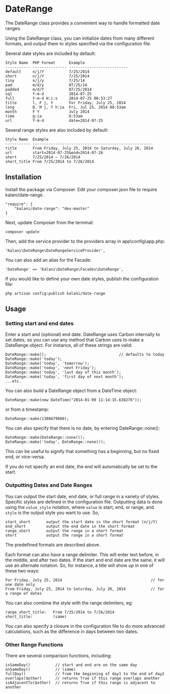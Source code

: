 DateRange
==========

The DateRange class provides a convenient way to handle formatted date ranges. 

Using the DateRange class, you can initialize dates from many different formats, and output them to styles specified via the configuration file.

Several date styles are included by default:

    Style Name  PHP Format      Example
    ----------- --------------- --------------------------
    default     n/j/Y           7/25/2014
    short       n/j/Y           7/25/2014
    tiny        n/j/y           7/25/14
    pad         m/d/y           07/25/14
    padded      m/d/Y           07/25/2014
    sql         Y-m-d           2014-07-25
    full        Y-m-d H:i:s     2014-07-25 08:53:27
    title       l, F j, Y       For Friday, July 25, 2014
    long        D, M j, Y h:ia  Fri, Jul 25, 2014 08:53am
    month       F Y             July 2014
    time        g:ia            8:53am
    url         Y-m-d           date=2014-07-25

Several range styles are also included by default:

    Style Name  Example
    ----------- -----------------------------------------------------
    title       From Friday, July 25, 2014 to Saturday, July 26, 2014
    url         start=2014-07-25&end=2014-07-26
    short       7/25/2014 – 7/26/2014
    short_title From 7/25/2014 to 7/26/2014



Installation
------------

Install the package via Composer. Edit your composer.json file to require kalani/date-range.

    "require": {
        "kalani/date-range": "dev-master"
    }

Next, update Composer from the terminal:

    composer update

Then, add the service provider to the providers array in app\config\app.php:

    'Kalani\DateRange\DateRangeServiceProvider',

You can also add an alias for the Facade:

    'DateRange' => 'Kalani\DateRange\Facades\DateRange',

If you would like to define your own date styles, publish the configuration file:

    php artisan config:publish kalani/date-range


Usage
--------

### Setting start and end dates

Enter a start and (optional) end date. DateRange uses Carbon internally to set dates, so you can use any method that Carbon uses to make a DateRange object. For instance, all of these strings are valid:

    DateRange::make();                                // defaults to today
    DateRange::make('today');
    DateRange::make('today', 'tomorrow');
    DateRange::make('today', 'next Friday');
    DateRange::make('today', 'last day of this month');
    DateRange::make('today', 'first day of next month');
    ...etc.

You can also build a DateRange object from a DateTime object:

    DateRange::make(new DateTime("2014-01-09 11:14:15.638276"));

or from a timestamp:

    DateRange::make(1388679600);

You can also specify that there is no date, by entering DateRange::none():

    DateRange::make(DateRange::none());
    DateRange::make('today', DateRange::none());

This can be useful to signify that something has a beginning, but no fixed end, or vice-versa.

If you do not specify an end date, the end will automatically be set to the start.


### Outputting Dates and Date Ranges

You can output the start date, end date, or full range in a variety of styles. Specific styles are defined in the configuration file. Outputting data is done using the `value_style` notation, where `value` is start, end, or range, and `style` is the output style you want to use. So,

    start_short       output the start date in the short format (n/j/Y)
    end_short         output the end date in the short format
    range_short       output the range in a short format
    short             output the range in a short format

The predefined formats are described above.

Each format can also have a range delimiter. This will enter text before, in the middle, and after two dates. If the start and end date are the same, it will use an alternate notation. So, for instance, a title will show up in one of these two ways:

    For Friday, July 25, 2014                                       // for one date only
    From Friday, July 25, 2014 to Saturday, July 26, 2014           // for a range of dates

You can also combine the style with the range delimiters, eg:

    range_short_title:   From 7/25/2014 to 7/26/2014
    short_title:         (same)

You can also specify a closure in the configuration file to do more advanced calculations, such as the difference in days between two dates.


### Other Range Functions

There are several comparison functions, including:

    isSameDay()           // start and end are on the same day
    onSameDay()           // (same)
    fullDay()             // from the beginning of day1 to the end of day2
    overlaps($other)      // returns True if this range overlaps another
    isAdjacentTo($other)  // returns True if this range is adjacent to another

